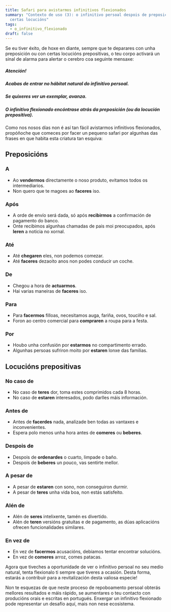 ```yaml
---
title: Safari para avistarmos infinitivos flexionados
summary: "Contexto de uso (3): o infinitivo persoal despois de preposicións e de
  certas locucións"
tags:
  - o_infinitivo_flexionado
draft: false
---
```

Se eu tiver éxito, de hoxe en diante, sempre que te deparares con unha preposición ou con certas locucións prepositivas, o teu corpo activará un sinal de alarma para alertar o cerebro coa seguinte mensaxe:

<article>

##### Atención!

##### Acabas de entrar no hábitat natural do infinitivo persoal.

##### Se quixeres ver un exemplar, avanza.

##### O infinitivo flexionado encóntrase atrás da preposición (ou da locución prepositiva).

</article>

Como nos nosos días non é así tan fácil avistarmos infinitivos flexionados, propóñoche que comeces por facer un pequeno safari por algunhas das frases en que habita esta criatura tan esquiva:

## Preposicións

### A

* Ao **vendermos** directamente o noso produto, evitamos todos os intermediarios.
* Non quero que te magoes ao **faceres** iso.

### Após

* A orde de envío será dada, só após **recibirmos** a confirmación de pagamento do banco.
* Onte recibimos algunhas chamadas de pais moi preocupados, após **leren** a noticia no xornal.

### Até

* Até **chegaren** eles, non podemos comezar.
* Até **faceres** dezaoito anos non podes conducir un coche.

### De

* Chegou a hora de **actuarmos**.
* Hai varias maneiras de **faceres** iso.

### Para

* Para **facermos** filloas, necesitamos auga, fariña, ovos, touciño e sal.
* Foron ao centro comercial para **compraren** a roupa para a festa.

### Por

* Houbo unha confusión por **estarmos** no compartimento errado.
* Algunhas persoas sufriron moito por **estaren** lonxe das familias.

## Locucións prepositivas

### No caso de

* No caso de **teres** dor, toma estes comprimidos cada 8 horas.
* No caso de **estaren** interesados, podo darlles máis información.

### Antes de

* Antes de **facerdes** nada, analizade ben todas as vantaxes e inconvenientes.
* Espera polo menos unha hora antes de **comeres** ou **beberes**. 

### Despois de

* Despois de **ordenardes** o cuarto, limpade o baño.
* Despois de **beberes** un pouco, vas sentirte mellor.

### A pesar de

* A pesar de **estaren** con sono, non conseguiron durmir.
* A pesar de **teres** unha vida boa, non estás satisfeito.

### Alén de

* Alén de **seres** intelixente, tamén es divertido.
* Alén de **teren** versións gratuítas e de pagamento, as dúas aplicacións ofrecen funcionalidades similares.

### En vez de

* En vez de **facermos** acusacións, debiamos tentar encontrar solucións.
* En vez de **comeres** arroz, comes patacas.

Agora que tiveches a oportunidade de ver o infinitivo persoal no seu medio natural, tenta flexionalo ti sempre que tiveres a ocasión. Desta forma, estarás a contribuír para a revitalización desta valiosa especie!

Non te esquezas de que neste proceso de repoboamento persoal obterás mellores resultados e máis rápido, se aumentares o teu contacto con producións orais e escritas en portugués. Enxergar un infinitivo flexionado pode representar un desafío aquí, mais non nese ecosistema.